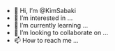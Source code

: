 - 👋 Hi, I’m @KimSabaki
- 👀 I’m interested in ...
- 🌱 I’m currently learning ...
- 💞️ I’m looking to collaborate on ...
- 📫 How to reach me ...

<!---
KimSabaki/KimSabaki is a ✨ special ✨ repository because its `README.md` (this file) appears on your GitHub profile.
You can click the Preview link to take a look at your changes.
--->
